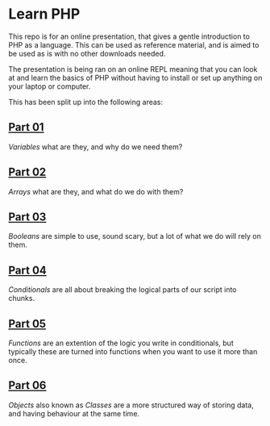# Learn PHP

This repo is for an online presentation, that gives a gentle introduction to PHP as a language. This can be used as reference material, and is aimed to be used as is with no other downloads needed.

The presentation is being ran on an online REPL meaning that you can look at and learn the basics of PHP without having to install or set up anything on your laptop or computer.

This has been split up into the following areas:

## [Part 01](./part-01)

*Variables* what are they, and why do we need them?

## [Part 02](./part-02)

*Arrays* what are they, and what do we do with them?

## [Part 03](./part-03)

*Booleans* are simple to use, sound scary, but a lot of what we do will rely on them.

## [Part 04](./part-04)

*Conditionals* are all about breaking the logical parts of our script into chunks.

## [Part 05](./part-05)

*Functions* are an extention of the logic you write in conditionals, but typically these are turned into functions when you want to use it more than once.

## [Part 06](./part-06)

*Objects* also known as *Classes* are a more structured way of storing data, and having behaviour at the same time.
